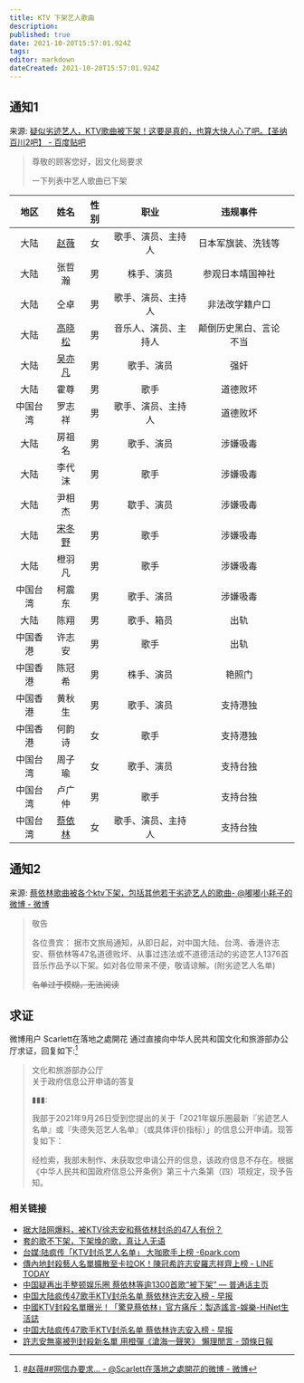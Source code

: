 ```yaml
---
title: KTV 下架艺人歌曲
description: 
published: true
date: 2021-10-20T15:57:01.924Z
tags: 
editor: markdown
dateCreated: 2021-10-20T15:57:01.924Z
---
```


## 通知1

来源: [疑似劣迹艺人，KTV歌曲被下架！这要是真的，也算大快人心了吧。【圣纳百川2吧】 - 百度贴吧](https://web.archive.org/web/20211020075242/https://tieba.baidu.com/p/7578973670)

> 尊敬的顾客您好，因文化局要求
>
> 一下列表中艺人歌曲已下架

|   地区   |             姓名              | 性别 |         职业         |        违规事件        |     |
|:--------:|:-----------------------------:|:----:|:--------------------:|:----------------------:| --- |
|   大陆   |   [赵薇](/people/赵薇.md)   |  女  |  歌手、演员、主持人  |   日本军旗装、洗钱等   |     |
|   大陆   |            张哲瀚             |  男  |      株手、演员      |    参观日本靖国神社    |     |
|   大陆   |             仝卓              |  男  |  歌手、演员、主持人  |     非法改学籍户口     |     |
|   大陆   | [高晓松](/people/高晓松.md) |  男  | 音乐人、演员、主持人 | 颠倒历史黑白、言论不当 |     |
|   大陆   | [吴亦凡](/people/吴亦凡.md) |  男  |      歌手、演员      |          强奸          |     |
|   大陆   |             霍尊              |  男  |         歌手         |        道德败坏        |     |
| 中国台湾 |            罗志祥             |  男  |  歌手、演员、主持人  |        道德败坏        |     |
|   大陆   |            房祖名             |  男  |      歌手、演员      |        涉嫌吸毒        |     |
|   大陆   |            李代沫             |  男  |         歌手         |        涉嫌吸毒        |     |
|   大陆   |            尹相杰             |  男  |      歇手、演员      |        涉嫌吸毒        |     |
|   大陆   | [宋冬野](/people/宋冬野.md) |  男  |         歌手         |        涉嫌吸毒        |     |
|   大陆   |            橙羽凡             |  男  |         歌手         |        涉嫌吸毒        |     |
| 中国台湾 |            柯震东             |  男  |      歌手、演员      |        涉嫌吸毒        |     |
|   大陆   |             陈翔              |  男  |      歌手、箱员      |          出轨          |     |
| 中国香港 |            许志安             |  男  |         歌手         |          出轨          |     |
| 中国香港 |            陈冠希             |  男  |      株手、演员      |         艳照门         |     |
| 中国香港 |            黄秋生             |  男  |      歌手、演员      |        支持港独        |     |
| 中国香港 |            何韵诗             |  女  |         歌手         |        支持港独        |     |
| 中国台湾 |            周子瑜             |  女  |      歌手、演员      |        支持台独        |     |
| 中国台湾 |            卢广仲             |  男  |         歌手         |        支持台独        |     |
| 中国台湾 |  [蔡依林](/people/蔡依林)   |  女  |  歌手、演员、主持人  |        支持台独        |     |

## 通知2

来源: [蔡依林歌曲被各个ktv下架，包括其他若干劣迹艺人的歌曲 ​​​ - @嘟嘟小耗子的微博 - 微博](https://archive.md/F0PwB "https://weibo.com/5821283785/KD8aC4Ts3")

> 敬告
>
> 各位贵宾： 据市文旅局通知，从即日起，对中国大陆、台湾、香港许志安、蔡依林等47名道德败坏、从事过违法或不道德活动的劣迹艺人1376首音乐作品予以下架。如对各位带来不便，敬请谅解。(附劣迹艺人名单)
>
> ~~名单过于模糊，无法阅读~~

## 求证

微博用户 Scarlett在落地之處開花 通过直接向中华人民共和国文化和旅游部办公厅求证，回复如下:[^KDujXyhrH]

[^KDujXyhrH]: [#赵薇##网信办要求... - @Scarlett在落地之處開花的微博 - 微博](https://archive.md/uePkC "https://weibo.com/1910913772/KDujXyhrH")

> 文化和旅游部办公厅<br>
> 关于政府信息公开申请的答复
>
> ▮▮▮:
>
> 我部于2021年9月26日受到您提出的关于「2021年娱乐圈最新『劣迹艺人名单』或『失德失范艺人名单』（或具体评价指标）」的信息公开申请。现答复如下：
>
> 经检索，我部未制作、未获取您申请公开的信息，该政府信息不存在。根据《中华人民共和国政府信息公开条例》第三十六条第（四）项规定，现予告知。

### 相关链接

+ [据大陆网爆料，被KTV徐志安和蔡依林封杀的47人有份？](https://web.archive.org/web/20211020073605/https://remonews.com/hongkong/据大陆网爆料，被ktv徐志安和蔡依林封杀的47人有份/)
+ [套的歌不下架，下架堍的歌，真让人无语](https://web.archive.org/web/20211020082053/https://www.douban.com/group/topic/250100677/)
+ [台媒:陆疯传「KTV封杀艺人名单」 大咖歌手上榜 -6park.com](https://web.archive.org/web/20211020073646/https://www.6parknews.com/newspark/view.php?app=news&act=view&nid=512422)
+ [傳內地封殺藝人名單擴散至卡拉OK！陳冠希許志安羅志祥齊上榜 - LINE TODAY](https://web.archive.org/web/20211020092423/https://today.line.me/hk/v2/article/wJ0XKB0)
+ [中国疑再出手整顿娱乐圈 蔡依林等逾1300首歌“被下架” — 普通话主页](https://web.archive.org/web/20211019065303/https://www.rfa.org/mandarin/Xinwen/wul1018b-10182021042752.html)
+ [中国大陆疯传47歌手KTV封杀名单 蔡依林许志安入榜 - 早报](https://web.archive.org/web/20211019173454/https://www.zaobao.com.sg/entertainment/story20211018-1204498)
+ [中國KTV封殺名單曝光！「驚見蔡依林」官方痛斥：製造謠言-娛樂-HiNet生活誌](https://times.hinet.net/news/23560623)
+ [中国大陆疯传47歌手KTV封杀名单 蔡依林许志安入榜 - 早报](https://web.archive.org/web/20211019173454/https://www.zaobao.com.sg/entertainment/story20211018-1204498)
+ [許志安無辜被列封殺新名單 用橙彈《滄海一聲笑》 懶理閒言 - 頭條日報](https://web.archive.org/web/20211020124019/https://hd.stheadline.com/life/ent/realtime/2263929/即時-娛樂-許志安無辜被列封殺新名單-用橙彈-滄海一聲笑-懶理閒言)
